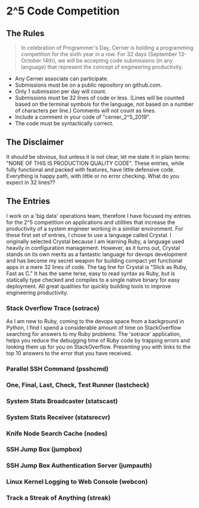 # 2^5 Code Competition

## The Rules

> In celebration of Programmer's Day, Cerner is holding a programming competition
for the sixth year in a row. For 32 days (September 13-October 14th), we will
be accepting code submissions (in any language) that represent the concept of
engineering productivity.


* Any Cerner associate can participate.
* Submissions must be on a public repository on github.com.
* Only 1 submission per day will count.
* Submissions must be 32 lines of code or less.  (Lines will be counted based on the terminal symbols for the language, not based on a number of characters per line.) Comments will not count as lines.
* Include a comment in your code of "cerner_2^5_2019".
* The code must be syntactically correct.

## The Disclaimer

It should be obvious, but unless it is not clear, let me state it in plain terms: "NONE OF THIS IS PRODUCTION QUALITY CODE". These entries, while fully functional and packed with features, have little defensive code. Everything is happy path, with little or no error checking. What do you expect in 32 lines?? 

## The Entries

I work on a 'big data' operations team, therefore I have focused my entries for the 2^5 competition on applications and utilities that increase the productivity of a system engineer working in a similiar environment. For these first set of entries, I chose to use a language called Crystal. I originally selected Crystal because I am learning Ruby, a language used heavily in configuration management. However, as it turns out, Crystal stands on its own merits as a fantastic language for devops development and has become my secret weapon for building compact yet functional apps in a mere 32 lines of code. The tag line for Crystal is "Slick as Ruby, Fast as C." It has the same terse, easy to read syntax as Ruby, but is statically type checked and compiles to a single native binary for easy deployment. All great qualities for quickly building tools to improve engineering productivity.



### Stack Overflow Trace (sotrace)

As I am new to Ruby, coming to the devops space from a background in Python, I find I spend a considerable amount of time on StackOverflow searching for answers to my Ruby problems. The 'sotrace' application, helps you reduce the debugging time of Ruby code by trapping errors and looking them up for you on StackOverflow. Presenting you with links to the top 10 answers to the error that you have received.

### Parallel SSH Command (psshcmd)

### One, Final, Last, Check, Test Runner (lastcheck)

### System Stats Broadcaster (statscast)

### System Stats Receiver (statsrecvr)

### Knife Node Search Cache (nodes)

### SSH Jump Box (jumpbox)

### SSH Jump Box Authentication Server (jumpauth)

### Linux Kernel Logging to Web Console (webcon)

### Track a Streak of Anything (streak)

